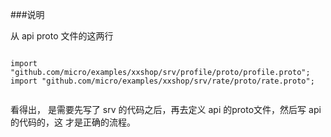 
###说明

从 api proto 文件的这两行

```

import "github.com/micro/examples/xxshop/srv/profile/proto/profile.proto";
import "github.com/micro/examples/xxshop/srv/rate/proto/rate.proto";


```


看得出， 是需要先写了 srv 的代码之后，再去定义 api 的proto文件，然后写 api 的代码的，这
才是正确的流程。


